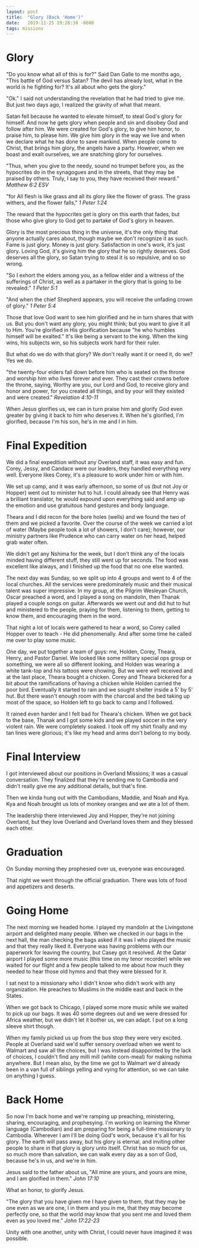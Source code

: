 ```yaml
---
layout: post
title:  "Glory (Back 'Home')"
date:   2019-11-25 19:28:38 -0600
tags: missions
---
```

Glory
=====

"Do you know what all of this is for?" Said Dan Galle to me months ago, "This battle of God versus Satan? The devil has already lost, what in the world is he fighting for? It's all about who gets the glory."

"Ok." I said not understanding the revelation that he had tried to give me. But just two days ago, I realized the gravity of what that meant.

Satan fell because he wanted to elevate himself, to steal God's glory for himself. And now he gets glory when people and sin and disobey God and follow after him. We were created for God's glory, to give him honor, to praise him, to please him. We give him glory in the way we live and when we declare what he has done to save mankind. When people come to Christ, that brings him glory, the angels have a party. However, when we boast and exalt ourselves, we are snatching glory for ourselves.

"Thus, when you give to the needy, sound no trumpet before you, as the hypocrites do in the synagogues and in the streets, that they may be praised by others. Truly, I say to you, they have received their reward." *Matthew 6:2 ESV*

"for All flesh is like grass and all its glory like the flower of grass. The grass withers, and the flower falls," *1 Peter 1:24*

The reward that the hypocrites get is glory on this earth that fades, but those who give glory to God get to partake of God's glory in heaven.

Glory is the most precious thing in the universe, it's the only thing that anyone actually cares about, though maybe we don't recognize it as such. Fame is just glory. Money is just glory. Satisfaction in one's work, it's just glory. Loving God, it's giving him the glory that he so rightly deserves. God deserves all the glory, so Satan trying to steal it is so repulsive, and so so wrong.

"So I exhort the elders among you, as a fellow elder and a witness of the sufferings of Christ, as well as a partaker in the glory that is going to be revealed:" *1 Peter 5:1*

"And when the chief Shepherd appears, you will receive the unfading crown of glory." *1 Peter 5:4*

Those that love God want to see him glorified and he in turn shares that with us. But you don't want any glory, you might think; but you want to give it all to Him. You're glorified in His glorification because "he who humbles himself will be exalted." It's like being a servant to the king. When the king wins, his subjects win, so his subjects work hard for their ruler.

But what do we do with that glory? We don't really want it or need it, do we? Yes we do.

"the twenty-four elders fall down before him who is seated on the throne and worship him who lives forever and ever. They cast their crowns before the throne, saying,
Worthy are you, our Lord and God, to receive glory and honor and power, for you created all things, and by your will they existed and were created." *Revelation 4:10-11*

When Jesus glorifies us, we can in turn praise him and glorify God even greater by giving it back to him who deserves it. When he's glorified, I'm glorified, because I'm his son, he's in me and I in him. 

Final Expedition
==============

We did a final expedition without any Overland staff, it was easy and fun. Corey, Jessy, and Candace were our leaders, they handled everything very well. Everyone likes Corey, it's a pleasure to work under him or with him.

We set up camp, and it was early afternoon, so some of us (but not Joy or Hopper) went out to minister hut to hut. I could already see that Henry was a brilliant translator, he would expound upon everything said and amp up the emotion and use gratuitous hand gestures and body language.

Theara and I did recon for the bore holes (wells) and we found the two of them and we picked a favorite. Over the course of the week we carried a lot of water (Maybe people took a lot of showers, I don't care); however, our ministry partners like Prudence who can carry water on her head, helped grab water often.

We didn't get any Nshima for the week, but I don't think any of the locals minded having different stuff, they still went up for seconds. The food was excellent like always, and I finished up the food that no one else wanted.

The next day was Sunday, so we split up into 4 groups and went to 4 of the local churches. All the services were predominately music and their musical talent was super impressive. In my group, at the Pilgrim Wesleyan Church, Oscar preached a word, and I played a song on mandolin, then Thanak played a couple songs on guitar. Afterwards we went out and did hut to hut and ministered to the people, praying for them, listening to them, getting to know them, and encouraging them in the word.

That night a lot of locals were gathered to hear a word, so Corey called Hopper over to teach - He did phenomenally. And after some time he called me over to play some music.

One day, we put together a team of guys: me, Holden, Corey, Theara, Henry, and Pastor Daniel. We looked like some military special ops group or something, we were all so different looking, and Holden was wearing a white tank-top and his tattoos were showing. But we were well received and at the last place, Theara bought a chicken. Corey and Theara bickered for a bit about the ramifications of having a chicken while Holden carried the poor bird. Eventually it started to rain and we sought shelter inside a 5' by 5' hut. But there wasn't enough room with the charcoal and the bed taking up most of the space, so Holden left to go back to camp and I followed.

It rained even harder and I felt bad for Theara's chicken. When we got back to the base, Thanak and I got some kids and we played soccer in the very violent rain. We were completely soaked. I took off my shirt finally and my tan lines were glorious; it's like my head and arms don't belong to my body.

Final Interview
============
I got interviewed about our positions in Overland Missions; it was a casual conversation. They finalized that they're sending me to Cambodia and didn't really give me any additional details, but that's fine.

Then we kinda hung out with the Cambodians, Maddie, and Noah and Kya. Kya and Noah brought us lots of monkey oranges and we ate a lot of them.

The leadership there interviewed Joy and Hopper, they're not joining Overland, but they love Overland and Overland loves them and they blessed each other.

Graduation
========

On Sunday morning they prophesied over us, everyone was encouraged.

That night we went through the official graduation. There was lots of food and appetizers and deserts.

Going Home
========

The next morning we headed home. I played my mandolin at the Livingstone airport and delighted many people. When we checked in our bags in the next hall, the man checking the bags asked if it was I who played the music and that they really liked it. Everyone was having problems with our paperwork for leaving the country, but Casey got it resolved. At the Qatar airport I played some more music (this time on my tenor recorder) while we waited for our flight and a few people talked to me about how much they needed to hear those old hymns and that they were blessed for it.

I sat next to a missionary who I didn't know who didn't work with any organization. He preaches to Muslims in the middle east and back in the States.

When we got back to Chicago, I played some more music while we waited to pick up our bags. It was 40 some degrees out and we were dressed for Africa weather, but we didn't let it bother us, we can adapt. I put on a long sleeve shirt though.

When my family picked us up from the bus stop they were very excited.
People at Overland said we'd suffer sensory overload when we went to Walmart and saw all the choices, but I was instead disappointed by the lack of choices, I couldn't find any milli mill (white corn-meal) for making nshima anywhere. But I mean also, by the time we got to Walmart we'd already been in a van full of siblings yelling and vying for attention, so we can take on anything I guess.

Back Home
=======

So now I'm back home and we're ramping up preaching, ministering, sharing, encouraging, and prophesying. I'm working on learning the Khmer language (Cambodian) and am preparing for being a full-time missionary to Cambodia. Wherever I am I'll be doing God's work, because it's all for his glory. The earth will pass away, but his glory is eternal, and inviting other people to share in that glory is glory unto itself. Christ has so much for us, so much more than salvation, we can walk every day as a son of God, because he's in us, and we're in him.

Jesus said to the father about us, "All mine are yours, and yours are mine, and I am glorified in them."
*John 17:10*

What an honor, to glorify Jesus. 

"The glory that you have given me I have given to them, that they may be one even as we are one,
I in them and you in me, that they may become perfectly one, so that the world may know that you sent me and loved them even as you loved me."
*John 17:22-23*

Unity with one another, unity with Christ, I could never have imagined it was possible.
